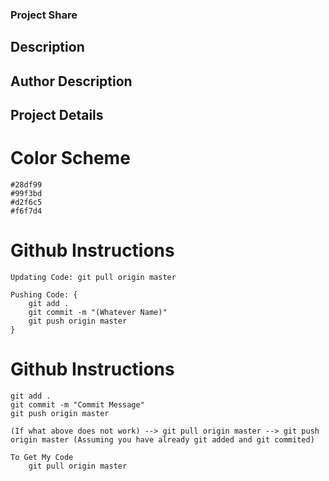 ### Project Share

## Description

## Author Description

## Project Details

# Color Scheme
    #28df99
    #99f3bd
    #d2f6c5
    #f6f7d4

# Github Instructions
    Updating Code: git pull origin master

    Pushing Code: {
        git add .
        git commit -m "(Whatever Name)"
        git push origin master
    }

# Github Instructions
    git add .
    git commit -m "Commit Message"
    git push origin master

    (If what above does not work) --> git pull origin master --> git push origin master (Assuming you have already git added and git commited)

    To Get My Code
        git pull origin master